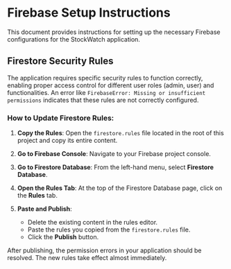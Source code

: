 # Firebase Setup Instructions

This document provides instructions for setting up the necessary Firebase configurations for the StockWatch application.

## Firestore Security Rules

The application requires specific security rules to function correctly, enabling proper access control for different user roles (admin, user) and functionalities. An error like `FirebaseError: Missing or insufficient permissions` indicates that these rules are not correctly configured.

### How to Update Firestore Rules:

1.  **Copy the Rules**: Open the `firestore.rules` file located in the root of this project and copy its entire content.

2.  **Go to Firebase Console**: Navigate to your Firebase project console.

3.  **Go to Firestore Database**: From the left-hand menu, select **Firestore Database**.

4.  **Open the Rules Tab**: At the top of the Firestore Database page, click on the **Rules** tab.

5.  **Paste and Publish**:
    *   Delete the existing content in the rules editor.
    *   Paste the rules you copied from the `firestore.rules` file.
    *   Click the **Publish** button.

After publishing, the permission errors in your application should be resolved. The new rules take effect almost immediately.
